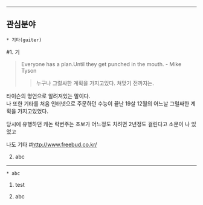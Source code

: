 ﻿---
관심분야  
---
	* 기타(guiter)
#1. 기

> Everyone has a plan.Until they get punched in the mouth. - Mike Tyson
>> 누구나 그럴싸한 계획을 가지고있다. 쳐맞기 전까지는.

타이슨의 명언으로 알려져있는 말이다. <br />
나 또한 기타를 처음 인터넷으로 주문하던 수능이 끝난 19살 12월의 어느날 그럴싸한 계획을 가지고있었다.

당시에 유행하던 캐논 락변주는 초보가 어느정도 치려면 2년정도 걸린다고 소문이 나 있었고 

나도 기타
#http://www.freebud.co.kr/

2. abc

---
	* abc

1. test

2. abc 